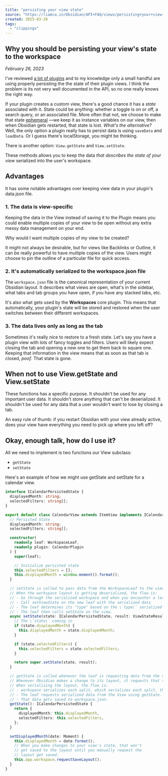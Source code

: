 ```yaml
---
title: "persisting your view state"
source: "https://liamca.in/Obsidian/API+FAQ/views/persisting+your+view+state"
created: 2025-03-26
tags:
  - "clippings"
---
```

## Why you should be persisting your view's state to the workspace

*February 26, 2023*

I've reviewed [a lot of plugins](https://github.com/obsidianmd/obsidian-releases/pulls?q=is%3Apr+is%3Amerged+-label%3Atheme) and to my knowledge only a small handful are using properly persisting the the state of their plugin views. I think the problem is its not very well documented in the API, so no one really knows the right way.

If your plugin creates a custom view, there's a good chance it has a *state* associated with it. State could be anything: whether a toggle is on or off, a search query, or an associated file. More often that not, we choose to make that state [ephemeral](https://liamca.in/ephemeral+state) —we keep it as instance variables on our view, then when Obsidian gets restarted, that state is lost. *What's the alternative?* Well, the only option a plugin really has to persist data is using `saveData` and `loadData`. Or I guess there's localStorage, you might be thinking.

There is another option: `View.getState` and `View.setState`.

These methods allows you to keep the data *that describes the state of your view* serialized into the user's workspace.

## Advantages

It has some notable advantages over keeping view data in your plugin's data.json file.

### 1\. The data is view-specific

Keeping the data in the View instead of saving it to the Plugin means you could enable multiple copies of your view to be open without any extra messy data management on your end.

Why would I want multiple copies of my view to be created?

It might not always be desirable, but for views like Backlinks or Outline, it can be really powerful to have multiple copies of the view. Users might choose to pin the outline of a particular file for quick access.

### 2\. It's automatically serialized to the workspace.json file

The `workspace.json` file is the canonical representation of your current Obsidian layout. It describes what views are open, what's in the sidebar, what tabs and tab groups you have open, if you have any stacked tabs, etc.

It's also what gets used by the **Workspaces** core plugin. This means that automatically, your plugin's state will be stored and restored when the user switches between their different workspaces.

### 3\. The data lives only as long as the tab

Sometimes it's really nice to restore to a fresh state. Let's say you have a plugin view with lots of fancy toggles and filters. Users will likely expect closing the tab and opening a new one to get them back to square one. Keeping that information in the view means that as soon as that tab is closed, *poof*. That state is gone.

## When not to use View.getState and View.setState

These functions has a specific purpose. It shouldn't be used for any important user data. It shouldn't store anything that can't be deserialized. It shouldn't be used for any data that a user wouldn't want to lose by closing a tab.

An easy rule of thumb: if you restart Obsidian with your view already active, does your view have everything you need to pick up where you left off?

## Okay, enough talk, how do I use it?

All we need to implement is two functions our View subclass:

- `getState`
- `setState`

Here's an example of how we might use getState and setState for a calendar view.

```ts
interface ICalendarPersistedState {
  displayedMonth: string;
  selectedFilters: string[];
}

export default class CalendarView extends ItemView implements ICalendarPersistedState {
  // Persisted State
  displayedMonth: string;
  selectedFilters: string[];

  constructor(
    readonly leaf: WorkspaceLeaf,
    readonly plugin: CalendarPlugin
  ) {
    super(leaf);

    // Initialize persisted state
    this.selectedFilters = [];
    this.displayedMonth = window.moment().format();
  }

  // setState is called to pass data from the WorkspaceLeaf to the view.
  // When the workspace layout is getting deserialized, the flow is:
  // - Go through the serialized workspace and when you encounter a leaf, create a new leaf.
  // - Call setViewState on the new leaf with the serialized data
  // - The leaf determines its "type" based on the \`type\` serialized in the data. If the leaf doesn't have a view matching that type, create a new View.
  // - The leaf then calls setState on the view.
  async setState(state: ICalendarPersistedState, result: ViewStateResult): Promise<void> {
    // The \`state\` coming in 
    if (state.displayedMonth) {
      this.displayedMonth = state.displayedMonth;
    }

    if (state.selectedFilters) {
      this.selectedFilters = state.selectedFilters;
    }

    return super.setState(state, result);
  }

  // getState is called whenever the leaf is requesting data from the view.
  // Whenever Obsidian makes a change to its layout, it requests that the layout get serialized to workspace.json. See: <Workspace.requestSaveLayout>
  // When serializing the layout, the flow is:
  // - workspace serializes each split, which serializes each split, then each leaf.
  // - The leaf requests serialized data from the View using getState.
  // - That data gets saved to workspace.json.
  getState(): ICalendarPersistedState {
    return {
      displayedMonth: this.displayedMonth,
      selectedFilters: this.selectedFilters,
    };
  }

  setDisplayedMonth(date: Moment) {
    this.displayedMonth = date.format();
    // When you make changes to your view's state, that won't
    // get saved to the layout until you manually request the
    // layout get saved.
    this.app.workspace.requestSaveLayout();
  }
}
```
